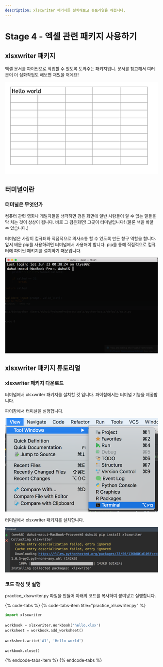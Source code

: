 ```yaml
---
description: xlsxwriter 패키지를 설치해보고 튜토리얼을 해봅니다.
---
```


# Stage 4 - 엑셀 관련 패키지 사용하기

## xlsxwriter 패키지 

엑셀 문서를 파이썬으로 작업할 수 있도록 도와주는 패키지입니. 문서를 참고해서 여러분이 더 심화작업도 해보면 재밌을 꺼에요!

![hello.xlsx](../.gitbook/assets/image%20%2825%29.png)

## 터미널이란

### 터미널은 무엇인가 

컴퓨터 관련 영화나 개발자들을 생각하면 검은 화면에 일반 사람들이 알 수 없는 말들을 막 치는 것이 상상이 됩니다. 바로 그 검은화면! 그곳이 터미널입니다! \(물론 색을 바꿀 수 있습니다.\)

터미널은 사람이 컴퓨터와 직접적으로 의사소통 할 수 있도록 만든 창구 역할을 합니다. 앞서 배운 pip를 사용하려면 터미널에서 사용해야 합니다. pip를 통해 직접적으로 컴퓨터에 파이썬 패키지를 설치하기 때문입니다.

![&#xD130;&#xBBF8;&#xB110; &#xBAA8;&#xC2B5;](../.gitbook/assets/image%20%2873%29.png)

## xlsxwriter 패키지 튜토리얼 

### xlsxwriter 패키지 다운로드 

터미널에서 xlsxwriter 패키지를 설치할 것 입니다. 파이참에서는 터미널 기능을 제공합니다.

파이참에서 터미널을 실행합니다.

![](../.gitbook/assets/image%20%2836%29.png)

터미널에서 xlsxwriter 패키지를 설치합니다.

![xlsxwriter &#xD328;&#xD0A4;&#xC9C0; &#xC124;&#xCE58;](../.gitbook/assets/image%20%28121%29.png)

### 코드 작성 및 실행 

practice\_xlsxwriter.py 파일을 만들어 아래의 코드를 복사하여 붙여넣고 실행합니다.

{% code-tabs %}
{% code-tabs-item title="practice\_xlsxwriter.py" %}
```python
import xlsxwriter

workbook = xlsxwriter.Workbook('hello.xlsx')
worksheet = workbook.add_worksheet()

worksheet.write('A1', 'Hello world')

workbook.close()
```
{% endcode-tabs-item %}
{% endcode-tabs %}

